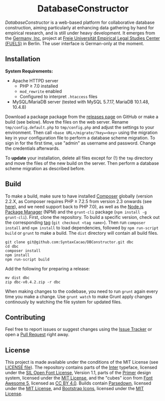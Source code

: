 <h1 align="center">DatabaseConstructor</h1>

*DatabaseConstructor* is a web-based platform for collaborative database construction, aiming particularly at enhancing data gathering by hand for empirical research, and is still under heavy development. It emerges from the [Germany, Inc.](https://www.jura.fu-berlin.de/en/forschung/fuels/Projects/Germany-Inc/index.html) project at [Freie Universität Empirical Legal Studies Center (FUELS)](https://www.jura.fu-berlin.de/en/forschung/fuels/) in Berlin. The user interface is German-only at the moment.

## Installation

**System Requirements:**

* Apache HTTPD server
  * PHP ≥ 7.0 installed
  * `mod_rewrite` enabled
  * Configured to interpret `.htaccess` files
* MySQL/MariaDB server (tested with MySQL 5.7.17, MariaDB 10.1.48, 10.4.8)

Download a package package from the [releases page](https://github.com/SyntaxCacao/DBConstructor/releases/) on GitHub or make a build (see below). Move the files on the web server. Rename `tmp/config.default.php` to `tmp/config.php` and adjust the settings to your environment. Then call `<base URL>/migrate/?key=<key>` using the migration key in your configuration file to perform a database scheme migration. To sign in for the first time, use "admin" as username and password. Change the credentials afterwards.

To **update** your installation, delete all files except for (!) the `tmp` directory and move the files of the new build on the server. Then perform a database scheme migration as described before.

## Build

To make a build, make sure to have installed [Composer](https://getcomposer.org/download/) globally (version 2.2.X, as Composer requires PHP ≥ 7.2.5 from version 2.3 onwards (see [here](https://github.com/composer/composer/issues/10340)), and we need support back to PHP 7.0), as well as the [Node.js Package Manager](https://docs.npmjs.com/downloading-and-installing-node-js-and-npm/) (NPM) and the `grunt-cli` package (`npm install -g grunt-cli`). First, clone the repository. To build a specific version, check out the corresponding [tag](https://github.com/SyntaxCacao/DBConstructor/tags/) (`git checkout <tag name>`). Then run `composer install` and `npm install` to load dependencies, followed by `npm run-script build` or `grunt` to make a build. The `dist` directory will contain all build files.

```
git clone git@github.com:SyntaxCacao/DBConstructor.git dbc
cd dbc
composer install
npm install
npm run-script build
```

Add the following for preparing a release:

```
mv dist dbc
zip dbc-v0.4.2.zip -r dbc
```

When making changes to the codebase, you need to run `grunt` again every time you make a change. Use `grunt watch` to make Grunt apply changes continously by watching the file system for updated files.

## Contributing

Feel free to report issues or suggest changes using the [Issue Tracker](https://github.com/SyntaxCacao/DBConstructor/issues/) or open a [Pull Request](https://github.com/SyntaxCacao/DBConstructor/pulls/) right away.

## License

This project is made available under the conditions of the MIT License (see [LICENSE file](https://github.com/SyntaxCacao/DBConstructor/blob/main/LICENSE/)). The repository contains parts of the [Inter](https://rsms.me/inter/) typeface, licensed under the [SIL Open Font License](https://github.com/rsms/inter/blob/master/LICENSE.txt), Version 1.1, parts of the [Primer](https://primer.style/) design system, licensed under the [MIT License](https://github.com/primer/css/blob/main/LICENSE), and the "cubes" icon from [Font Awesome 5](https://fontawesome.com/), licensed as [CC BY 4.0](https://fontawesome.com/license/free). Builds contain [Parsedown](https://github.com/erusev/parsedown/), licensed under the [MIT License](https://github.com/erusev/parsedown/blob/master/LICENSE.txt), and [Bootstrap Icons](https://github.com/twbs/icons/), licensed under the [MIT License](https://github.com/twbs/icons/blob/main/LICENSE.md).
